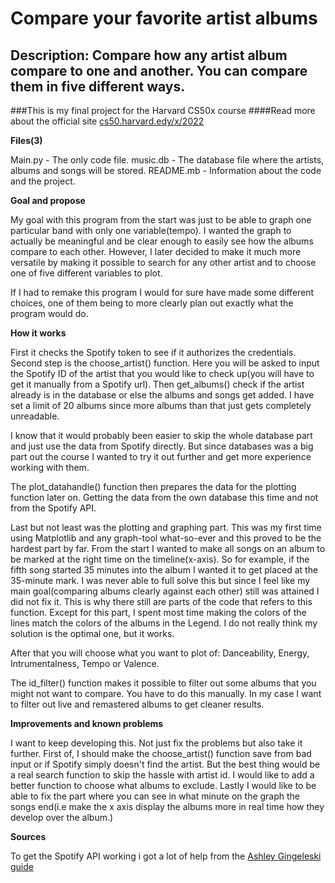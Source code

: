 # Compare your favorite artist albums
## Description: Compare how any artist album compare to one and another. You can compare them in five different ways.

###This is my final project for the Harvard CS50x course
####Read more about the official site [cs50.harvard.edy/x/2022](https://cs50.harvard.edu/x/2022/)

**Files(3)**

Main.py - The only code file.
music.db - The database file where the artists, albums and songs will be stored.
README.mb - Information about the code and the project.

**Goal and propose**

My goal with this program from the start was just to be able to graph one particular band with only one variable(tempo).
I wanted the graph to actually be meaningful and be clear enough to easily see how the albums compare to each other.
However, I later decided to make it much more versatile by making it possible to search for any other artist and to choose one of five different variables to plot.

If I had to remake this program I would for sure have made some different choices, one of them being to more clearly plan out exactly what the program would do.


**How it works**

First it checks the Spotify token to see if it authorizes the credentials.
Second step is the choose_artist() function. Here you will be asked to input the Spotify ID of the artist that you would like to check up(you will have to get it manually from a Spotify url).
Then get_albums() check if the artist already is in the database or else the albums and songs get added. 
I have set a limit of 20 albums since more albums than that just gets completely unreadable.

I know that it would probably been easier to skip the whole database part and just use the data from Spotify directly. But since databases was a big part out the course I wanted to try it out further and get more experience working with them.

The plot_datahandle() function then prepares the data for the plotting function later on. Getting the data from the own database this time and not from the Spotify API.

Last but not least was the plotting and graphing part. This was my first time using Matplotlib and any graph-tool what-so-ever and this proved to be the hardest part by far.
From the start I wanted to make all songs on an album to be marked at the right time on the timeline(x-axis). So for example, if the fifth song started 35 minutes into the album I wanted it to get placed at the 35-minute mark.
I was never able to full solve this but since I feel like my main goal(comparing albums clearly against each other) still was attained I did not fix it. This is why there still are parts of the code that refers to this function.
Except for this part, I spent most time making the colors of the lines match the colors of the albums in the Legend. I do not really think my solution is the optimal one, but it works.

After that you will choose what you want to plot of: Danceability, Energy, Intrumentalness, Tempo or Valence.

The id_filter() function makes it possible to filter out some albums that you might not want to compare. You have to do this manually. In my case I want to filter out live and remastered albums to get cleaner results.


**Improvements and known problems**

I want to keep developing this. Not just fix the problems but also take it further.
First of, I should make the choose_artist() function save from bad input or if Spotify simply doesn't find the artist. But the best thing would be a real search function to skip the hassle with artist id.
I would like to add a better function to choose what albums to exclude. Lastly I would like to be able to fix the part where you can see in what minute on the graph the songs end(i.e make the x axis display the albums more in real time how they develop over the album.)


**Sources**

To get the Spotify API working i got a lot of help from the [Ashley Gingeleski guide](https://ashleygingeleski.com/2019/11/11/spotify-web-api-how-to-pull-and-clean-top-song-data-using-python/)




